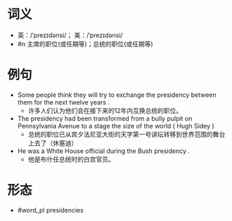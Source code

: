 # 词义
- 英：/ˈprezɪdənsi/； 美：/ˈprezɪdənsi/
- #n 主席的职位(或任期等)；总统的职位(或任期等)
# 例句
- Some people think they will try to exchange the presidency between them for the next twelve years .
	- 许多人们认为他们会在接下来的12年内互换总统的职位。
- The presidency had been transformed from a bully pulpit on Pennsylvania Avenue to a stage the size of the world ( Hugh Sidey )
	- 总统的职位已从宾夕法尼亚大街的天字第一号讲坛转移到世界范围的舞台上去了（休塞迪）
- He was a White House official during the Bush presidency .
	- 他是布什任总统时的白宫官员。
# 形态
- #word_pl presidencies
